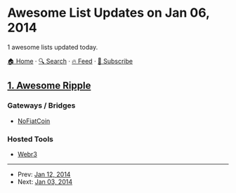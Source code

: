 # Awesome List Updates on Jan 06, 2014

1 awesome lists updated today.

[🏠 Home](/README.md) · [🔍 Search](https://test.trackawesomelist.com/search/) · [🔥 Feed](https://test.trackawesomelist.com/feed.xml) · [📮 Subscribe](https://trackawesomelist.us17.list-manage.com/subscribe?u=d2f0117aa829c83a63ec63c2f&id=36a103854c)



## [1. Awesome Ripple](/content/vhpoet/awesome-ripple/README.md)

### Gateways / Bridges

*   [NoFiatCoin](http://www.nofiatcoin.com/)

### Hosted Tools

*   [Webr3](http://xrp.webr3.org/usd-xrp)

---

- Prev: [Jan 12, 2014](/content/2014/01/12/README.md)
- Next: [Jan 03, 2014](/content/2014/01/03/README.md)